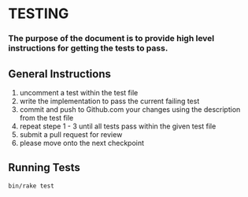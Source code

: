 # TESTING

### The purpose of the document is to provide high level instructions for getting the tests to pass.

## General Instructions

1. uncomment a test within the test file
2. write the implementation to pass the current failing test
3. commit and push to Github.com your changes using the description from the test file
4. repeat stepe 1 - 3 until all tests pass within the given test file
5. submit a pull request for review
6. please move onto the next checkpoint

## Running Tests

```
bin/rake test
```
